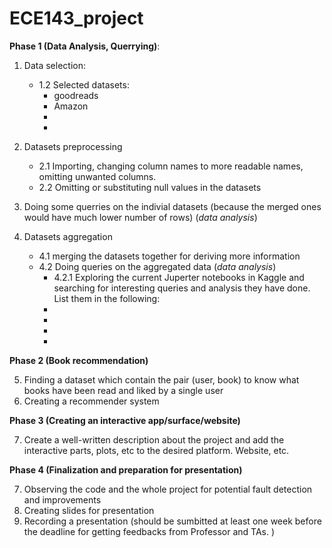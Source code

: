 # ECE143_project

**Phase 1 (Data Analysis, Querrying)**:
1. Data selection:
    - 1.2 Selected datasets:<br>
        - goodreads
        - Amazon 
        -
        -
       
       
2. Datasets preprocessing
    - 2.1 Importing, changing column names to more readable names, omitting unwanted columns.
    - 2.2 Omitting or substituting null values in the datasets
    
   
3. Doing some querries on the indivial datasets (because the merged ones would have much lower number of rows) (*data analysis*)  
     
4. Datasets aggregation
    - 4.1 merging the datasets together for deriving more information
    - 4.2 Doing queries on the aggregated data (*data analysis*)
        - 4.2.1 Exploring  the current Juperter notebooks in Kaggle and searching for interesting queries and analysis they have done. List them in the following:
        - 
        -
        -
        -
     
     
     
**Phase 2 (Book recommendation)**

5. Finding a dataset which contain the pair (user, book) to know what books have been read and liked by a single user
6. Creating a recommender system




**Phase 3 (Creating an interactive app/surface/website)**

7. Create a well-written description about the project and add the interactive parts, plots, etc to the desired platform. Website, etc.




**Phase 4 (Finalization and preparation for presentation)**

7. Observing the code and the whole project for potential fault detection and improvements
8. Creating slides for presentation
9. Recording a presentation (should be sumbitted at least one week before the deadline for getting feedbacks from Professor and TAs. )





